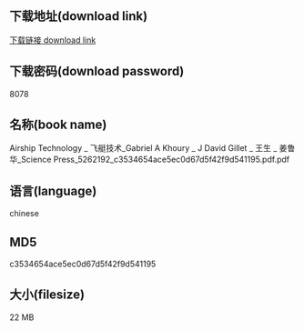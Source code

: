 ## 下载地址(download link)
[下载链接 download link](https://voluble-croquembouche-d321dc.netlify.app/?s=Airship+Technology+_+%E9%A3%9E%E8%89%87%E6%8A%80%E6%9C%AF_Gabriel+A+Khoury+_+J+David+Gillet+_+%E7%8E%8B%E7%94%9F+_+%E5%A7%9C%E9%B2%81%E5%8D%8E_Science+Press_5262192_c3534654ace5ec0d67d5f42f9d541195.pdf)

## 下载密码(download password)
8078

## 名称(book name)
Airship Technology _ 飞艇技术_Gabriel A Khoury _ J David Gillet _ 王生 _ 姜鲁华_Science Press_5262192_c3534654ace5ec0d67d5f42f9d541195.pdf.pdf

## 语言(language)
chinese

## MD5
c3534654ace5ec0d67d5f42f9d541195

## 大小(filesize)
22 MB
